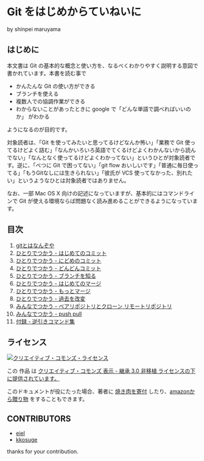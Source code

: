 # Git をはじめからていねいに

by shinpei maruyama

## はじめに

本文書は Git の基本的な概念と使い方を、なるべくわかりやすく説明する意図で書かれています。本書を読む事で

* かんたんな Git の使い方ができる
* ブランチを使える
* 複数人での協調作業ができる
* わからないことがあったときに google で「どんな単語で調べればいいのか」 がわかる

ようになるのが目的です。

対象読者は、「Git を使ってみたいと思ってるけどなんか怖い」「業務で Git 使ってるけどよく詰む」「なんかいろいろ英語でてくるけどよくわかんないから読んでない」「なんとなく使ってるけどよくわかってない」というひとが対象読者です。逆に、「べつに Git で困ってない」「git flow おいしいです」「普通に毎日使ってる」「もうGitなしには生きられない」「彼氏が VCS 使ってなかった、別れたい」というようなひとは対象読者ではありません。

なお、一部 Mac OS X 向けの記述になっていますが、基本的にはコマンドラインで Git が使える環境ならば問題なく読み進めることができるようになっています。

## 目次

1. [gitとはなんぞや](01_what_is_git.md)
1. [ひとりでつかう - はじめてのコミット](02_first_commit.md)
1. [ひとりでつかう - にどめのコミット](03_second_commit.md)
1. [ひとりでつかう - どんどんコミット](04_more_commits.md)
1. [ひとりでつかう - ブランチを知る](05_branch.md)
1. [ひとりでつかう - はじめてのマージ](06_merge.md)
1. [ひとりでつかう - もっとマージ](07_more_merges.md)
1. [ひとりでつかう - 過去を改変](08_rebase.md)
1. [みんなでつかう - ベアリポジトリとクローン,リモートリポジトリ](09_clone.md)
1. [みんなでつかう - push pull](10_push_pull.md)
1. [付録 -  逆引きコマンド集](11_appendix.md)

## ライセンス
<a rel="license" href="http://creativecommons.org/licenses/by-sa/3.0/deed.ja"><img alt="クリエイティブ・コモンズ・ライセンス" style="border-width:0" src="http://i.creativecommons.org/l/by-sa/3.0/88x31.png" /></a>

この 作品 は <a rel="license" href="http://creativecommons.org/licenses/by-sa/3.0/deed.ja">クリエイティブ・コモンズ 表示 - 継承 3.0 非移植 ライセンスの下に提供されています。</a>

このドキュメントが役にたった場合、著者に <a href="mailto:info@nekogata.com">焼き肉を寄付</a> したり、<a href="http://www.amazon.co.jp/registry/wishlist/155YU99M1BRGA">amazonから贈り物</a> をすることもできます。

## CONTRIBUTORS

* [eiel](https://github.com/eiel)
* [kkosuge](https://github.com/kkosuge)

thanks for your contribution.
